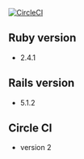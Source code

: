[![CircleCI](https://circleci.com/gh/asarbu/meet_and_eat/tree/master.svg?style=svg&circle-token=44387c55e36d34239349a189770d1be5c21963a0)](https://circleci.com/gh/asarbu/meet_and_eat/tree/master)

## Ruby version
- 2.4.1

## Rails version
- 5.1.2

## Circle CI
- version 2
